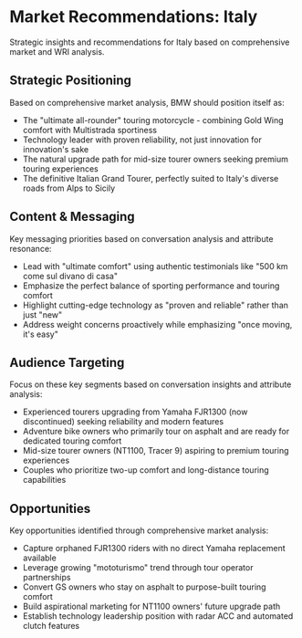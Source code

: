 # Market Recommendations: Italy

Strategic insights and recommendations for Italy based on comprehensive market and WRI analysis.

## Strategic Positioning
Based on comprehensive market analysis, BMW should position itself as:
- The "ultimate all-rounder" touring motorcycle - combining Gold Wing comfort with Multistrada sportiness
- Technology leader with proven reliability, not just innovation for innovation's sake
- The natural upgrade path for mid-size tourer owners seeking premium touring experiences
- The definitive Italian Grand Tourer, perfectly suited to Italy's diverse roads from Alps to Sicily

## Content & Messaging
Key messaging priorities based on conversation analysis and attribute resonance:
- Lead with "ultimate comfort" using authentic testimonials like "500 km come sul divano di casa"
- Emphasize the perfect balance of sporting performance and touring comfort
- Highlight cutting-edge technology as "proven and reliable" rather than just "new"
- Address weight concerns proactively while emphasizing "once moving, it's easy"

## Audience Targeting
Focus on these key segments based on conversation insights and attribute analysis:
- Experienced tourers upgrading from Yamaha FJR1300 (now discontinued) seeking reliability and modern features
- Adventure bike owners who primarily tour on asphalt and are ready for dedicated touring comfort
- Mid-size tourer owners (NT1100, Tracer 9) aspiring to premium touring experiences
- Couples who prioritize two-up comfort and long-distance touring capabilities

## Opportunities
Key opportunities identified through comprehensive market analysis:
- Capture orphaned FJR1300 riders with no direct Yamaha replacement available
- Leverage growing "mototurismo" trend through tour operator partnerships
- Convert GS owners who stay on asphalt to purpose-built touring comfort
- Build aspirational marketing for NT1100 owners' future upgrade path
- Establish technology leadership position with radar ACC and automated clutch features
